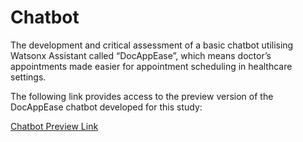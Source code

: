 # Chatbot
The development and critical assessment of a basic chatbot utilising Watsonx Assistant called “DocAppEase”, which means doctor’s appointments made easier for appointment scheduling in healthcare settings.

The following link provides access to the preview version of the DocAppEase chatbot developed for this study:

[Chatbot Preview Link](https://web-chat.global.assistant.watson.appdomain.cloud/preview.html?backgroundImageURL=https%3A%2F%2Feu-gb.assistant.watson.cloud.ibm.com%2Fpublic%2Fimages%2Fupx-f139714f-9ceb-4b18-afd8-ff15a08604f3%3A%3Ae8aa74f6-c9fd-4b8f-8c1b-4a3bbe70b74a&integrationID=b8106469-3210-4fa2-a42b-7e24e1a8b562&region=eu-gb&serviceInstanceID=f139714f-9ceb-4b18-afd8-ff15a08604f3)
 

